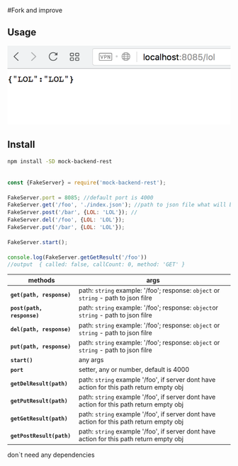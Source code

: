 #Fork and improve
## Usage


<img src="./screen.png" width="550"/>

## Install
```sh
npm install -SD mock-backend-rest
```

```js

const {FakeServer} = require('mock-backend-rest');

FakeServer.port = 8085; //default port is 4000
FakeServer.get('/foo', './index.json'); //path to json file what will be response
FakeServer.post('/bar', {LOL: 'LOL'}); //
FakeServer.del('/foo', {LOL: 'LOL'});
FakeServer.put('/bar', {LOL: 'LOL'});

FakeServer.start();

console.log(FakeServer.getGetResult('/foo')) 
//output  { called: false, callCount: 0, method: 'GET' }

```

methods | args
--- | ---
**`get(path, response)`** | path: `string` example: '/foo'; response: `object` or `string` - path to json filre
**`post(path, response)`** | path: `string` example: '/foo'; response: `object`or `string` - path to json filre
**`del(path, response)`** | path: `string` example: '/foo'; response: `object`  or `string` - path to json filre
**`put(path, response)`** | path: `string` example: '/foo'; response: `object` or `string` - path to json filre
**`start()`** | any args
**`port`** | setter, any or number, default is 4000
**`getDelResult(path)`** | path: `string` example '/foo', if server dont have action for this path return empty obj
**`getPutResult(path)`** | path: `string` example '/foo', if server dont have action for this path return empty obj
**`getGetResult(path)`** | path: `string` example '/foo', if server dont have action for this path return empty obj
**`getPostResult(path)`** | path: `string` example '/foo', if server dont have action for this path return empty obj


don`t need any dependencies
